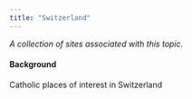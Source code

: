 ```yaml
---
title: "Switzerland"
---
```



*A collection of sites associated with this topic.*

#### Background

Catholic places of interest in Switzerland


